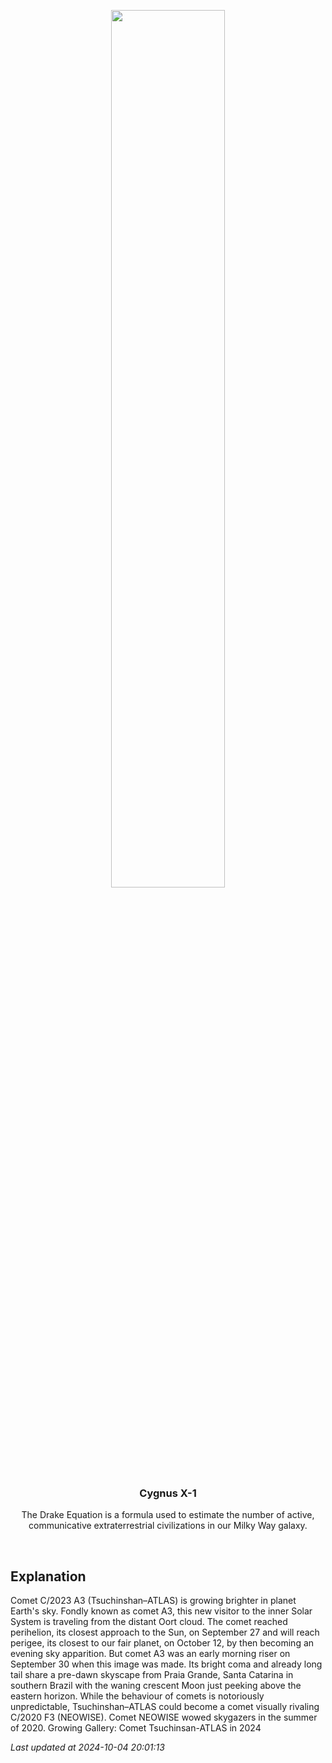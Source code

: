 <p align='center'>
    <img src='https://apod.nasa.gov/apod/image/2410/zaparolliA3_1024.png' width='60%' />
    <h3 align="center">Cygnus X-1</h3>
    <p align="center">The Drake Equation is a formula used to estimate the number of active, communicative extraterrestrial civilizations in our Milky Way galaxy.</p>
</p>
<br/>

Explanation
--
Comet C/2023 A3 (Tsuchinshan–ATLAS) is growing brighter in planet Earth's sky. Fondly known as comet A3, this new visitor to the inner Solar System is traveling from the distant Oort cloud. The comet reached perihelion, its closest approach to the Sun, on September 27 and will reach perigee, its closest to our fair planet, on October 12, by then becoming an evening sky apparition. But comet A3 was an early morning riser on September 30 when this image was made. Its bright coma and already long tail share a pre-dawn skyscape from Praia Grande, Santa Catarina in southern Brazil with the waning crescent Moon just peeking above the eastern horizon. While the behaviour of comets is notoriously unpredictable, Tsuchinshan–ATLAS could become a comet visually rivaling C/2020 F3 (NEOWISE). Comet NEOWISE wowed skygazers in the summer of 2020.   Growing Gallery: Comet Tsuchinsan-ATLAS in 2024


*Last updated at 2024-10-04 20:01:13*
